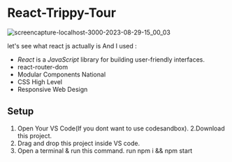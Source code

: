# React-Trippy-Tour
![screencapture-localhost-3000-2023-08-29-15_00_03](https://github.com/amitAsher22/trip_react/assets/69055006/597fbfe4-0045-4d86-84d6-9baab504d628)

let's see what react js actually is And I used : 
- *React* is a *JavaScript* library for building user-friendly interfaces.
- react-router-dom
- Modular Components National
- CSS High Level
- Responsive Web Design



## Setup

1. Open Your VS Code(If you dont want to use codesandbox).
2.Download this project.
3. Drag and drop this project inside VS code.
4. Open a terminal & run this command. run npm i && npm start


